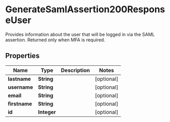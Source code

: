 

# GenerateSamlAssertion200ResponseUser

Provides information about the user that will be logged in via the SAML assertion. Returned only when MFA is required.

## Properties

| Name | Type | Description | Notes |
|------------ | ------------- | ------------- | -------------|
|**lastname** | **String** |  |  [optional] |
|**username** | **String** |  |  [optional] |
|**email** | **String** |  |  [optional] |
|**firstname** | **String** |  |  [optional] |
|**id** | **Integer** |  |  [optional] |




